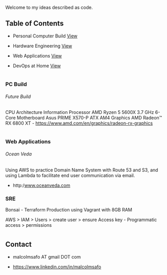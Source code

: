 
Welcome to my ideas described as code.

## Table of Contents

- Personal Computer Build [View]()

- Hardware Engineering    [View]()

- Web Applications        [View]()

- DevOps at Home          [View]()








#
#
### PC Build 


###### Future Build

CPU Architecture Information
Processor AMD Ryzen 5 5600X 3.7 GHz 6-Core 
Motherboard Asus PRIME X570-P ATX AM4 
Graphics  AMD Radeon™ RX 6800 XT - https://www.amd.com/en/graphics/radeon-rx-graphics

#
#
### Web Applications


###### Ocean Veda

Using AWS to practice Domain Name System with Route 53 and S3, and  using Lambda to facilitate end user communication via email. 

- http:/www.oceanveda.com




### SRE 
Bonsai - Terraform Production using Vagrant with 8GB RAM


AWS > IAM > Users > create user > ensure Access key - Programmatic access > permissions



#
#
#
#
## Contact 

- malcolmsafo AT gmail DOT com

- https://www.linkedin.com/in/malcolmsafo
<!--
https://aws.amazon.com/architecture/
https://github.com/aws-samples/aws-refarch-wordpress?did=wp_card&trk=wp_card
### System Administration
Hardware | Raspberry Pi | Asus Chromebook | Desktop | Virtual Machines 
--------- | ---------- | ----------------- | ------ | -------
Architecture | ARMv8 Cortex-A53 | ARMv7 Cortex-A17 | Intel | virtual
Processor | Broadcom BCM2837 1.2Ghz | Rockchip RK3288 1.8Ghz | i5-760@2.80GHz x4 | N/A 
RAM | 1GB | 2GB | 8GB | 2GB
Disk | 16GB microSD | 16GB eMMC / 16GB microSD | 500GB HDD 120GB SSD | N/A
Network | B/G/N, Bluetooth | B/G/N/AC | N/A | Internal
OS | IoT | Laptop | Desktop | Server
Distro | Arch Linux  | Arch | Arch | Ubunu


BIOS/GPT/LVM
*unused* 1MiB 
/boot =  1GB    ext4
/     =  25GB   ext4
/home =  *remainder* ext4 



### Web Apps
* Fashion
  * [The Culture Shock Show](www.thecultureshockshow.com) is a web archive of past events. [![Netlify Status](https://api.netlify.com/api/v1/badges/c0498c72-b214-4a05-873a-acad3877cf67/deploy-status)](https://app.netlify.com/sites/relaxed-cray-340501/deploys) 
  * - [x] Migrate from [Google Cloud](cloud.google.com) to [Netlify](www.netlify.com).
  * - [ ] Deploy using Flask
* Restaruant 
  * [Fing Bomb Fried Chicken](http://www.fingbomb.com/) was deployed using WordPress on Google Cloud Compute Engine. 
  * - [ ] Resolve Domain Name
-->

<!--
### Offline Apps
1. outlines the method to implement a relational database at the technical level. It is used to track the serial ID of computer assets, and the logistics
2. A relational database using the entity-relationship (ER) model to create a booking system. Attached is an example model made for my past employment. It is the technical implementation of a database for tracking assets and logistical operations developed using Microsoft Access. The primary focus was to move away from the unreliable tracking workflow provided by Microsoft Excel. Databases: ER RDBM Model, Microsoft Access
-->

<!--
Website: [Project Veda](www.kwabenasafo.com). 
Mission
Purpose & Problem
Build, Sustain, Automate, using Technology
### Future Projects
Project 1
Robotics: Robot Operating System
- Noetic Ninjemys (May 2020 - 2025)
Project 2
Automation: Chatbot, Voicebot, Videobot
Project 3
Sound: Background music of videos, 
Project 4
Games | Database
Project 5
Aviation
Project 6
Space
Fashion blog application: register, log in, posts (create, edit, delete), reveiw magazines, view designer collection, design own magazine
-->

<!--
**SafoM/safom** is a ✨ _special_ ✨ repository because its `README.md` (this file) appears on your GitHub profile.

Here are some ideas to get you started:

- 🔭 I’m currently working on ...
- 🌱 I’m currently learning ...
- 👯 I’m looking to collaborate on ...
- 🤔 I’m looking for help with ...
- 💬 Ask me about ...
- 📫 How to reach me: ...
- 😄 Pronouns: ...
- ⚡ Fun fact: ...
-->
